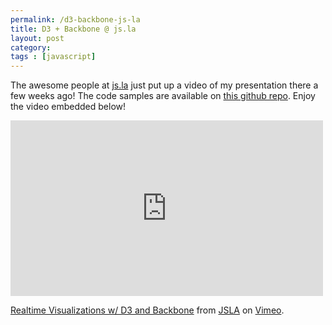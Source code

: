 ```yaml
---
permalink: /d3-backbone-js-la
title: D3 + Backbone @ js.la
layout: post
category: 
tags : [javascript]
---
```


The awesome people at [js.la](http://js.la) just put up a video of my presentation there a few weeks ago! The code samples are available on [this github repo](https://github.com/andrewvc/d3-backbone-presentation). Enjoy the video embedded below!

<iframe src="http://player.vimeo.com/video/45558674" width="500" height="281" frameborder="0" webkitAllowFullScreen mozallowfullscreen allowFullScreen></iframe> <p><a href="http://vimeo.com/45558674">Realtime Visualizations w/ D3 and Backbone</a> from <a href="http://vimeo.com/jsla">JSLA</a> on <a href="http://vimeo.com">Vimeo</a>.</p>
